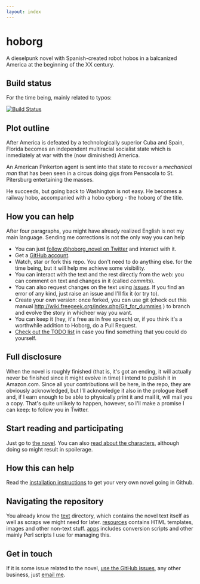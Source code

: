 ```yaml
---
layout: index
---
```

hoborg
======

A dieselpunk novel with Spanish-created robot hobos in a balcanized
America at the beginning of the XX century. 

Build status
---------------

For the time being, mainly related to typos:

[![Build Status](https://travis-ci.org/JJ/hoborg.png)](https://travis-ci.org/JJ/hoborg)

Plot outline
---------------

After America is defeated by a technologically superior Cuba and
Spain, Florida becomes an independent multiracial socialist state
which is inmediately at war with the (now diminished) America. 

An American Pinkerton agent is sent into that state to recover a
*mechanical man* that has been seen in a circus doing gigs from
Pensacola to St. Pitersburg entertaining the masses. 

He succeeds, but going back to Washington is not easy. He becomes a
railway hobo, accompanied with a hobo cyborg - the hoborg of the title.

How you can help
-----------------------

After four paragraphs, you might have already realized English is not my
main language. Sending me corrections  is not the only way you can help

* You can just [follow @hoborg_novel on Twitter](http://twitter.com/hoborg_novel) and interact with it.
* Get a [GitHub account](http://github.com).
* Watch, star or fork this repo. You don't need to do anything else.
   for the time being, but it will help me achieve some visibility.
* You can interact with the text and the rest directly from the web:
  you can comment on text and changes in it (called *commits*).
* You can also request changes on the text using [*issues*](https://github.com/JJ/hoborg/issues). If you find
  an error of any kind, just raise an issue and I'll fix it (or try
  to).
* Create your own version: once forked, you can use git (check out
  this manual http://wiki.freegeek.org/index.php/Git_for_dummies ) to
  branch and evolve the story in whicheer way you want.
* You can keep it (hey, it's free as in free speech) or, if you think
  it's a worthwhile addition to Hoborg, do a Pull Request.
* [Check out the TODO list](TODO) in case you find something that
  you could do yourself. 

Full disclosure
------------------

When the novel is roughly finished (that is, it's got an ending, it
will actually never be finished since it might evolve in time) I
intend to publish it in Amazon.com. Since all your contributions will
be here, in the repo, they are obviously acknowledged, but I'll
acknowledge it also in the prologue itself and, if I earn enough to be
able to physically print it and mail it, will mail you a copy. That's
quite unlikely to happen, however, so I'll make a promise I can keep:
to follow you in Twitter.

Start reading and participating
---------------------------------------

Just go to [the novel](text/text). You can also [read about the characters](text/characters), although doing so might result in spoilerage. 

How this can help
-----------------------

Read the [installation instructions](INSTALL) to get your very own novel going in Github. 

Navigating the repository
---------------------------------

You already know the [text](text/README) directory, which contains
the novel text itself as well as scraps we might need for
later. [resources](resources/README) contains HTML templates,
images and other non-text stuff. [apps](apps/README) includes
conversion scripts and other mainly Perl scripts I use for managing
this. 

Get in touch
---------------

If it is some issue related to the novel, [use the GitHub
issues](https://github.com/JJ/hoborg/issues), any other business, just
[email me](mailto:hoborg@merelo.net).